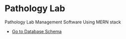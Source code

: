 # Pathology Lab
Pathology Lab Management Software Using MERN stack

- [Go to Database Schema](https://drawsql.app/teams/developer-prajwal/diagrams/pythology-lab)
